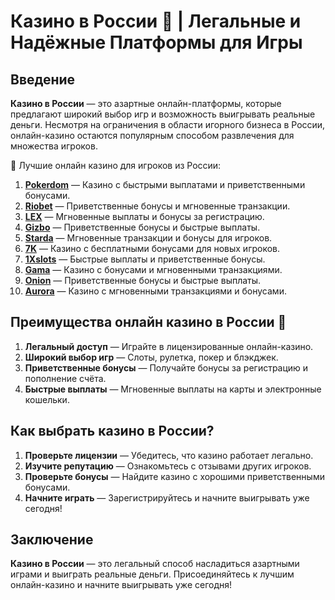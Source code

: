 # Казино в России 🎰 | Легальные и Надёжные Платформы для Игры

## Введение

**Казино в России** — это азартные онлайн-платформы, которые предлагают широкий выбор игр и возможность выигрывать реальные деньги. Несмотря на ограничения в области игорного бизнеса в России, онлайн-казино остаются популярным способом развлечения для множества игроков.

🎰 Лучшие онлайн казино для игроков из России:

1. **[Pokerdom](https://brandplay.link/4k77v2yx)** — Казино с быстрыми выплатами и приветственными бонусами.
2. **[Riobet](https://brandplay.link/7xBLTPyj)** — Приветственные бонусы и мгновенные транзакции.
3. **[LEX](https://brandplay.link/zW4hdDFV)** — Мгновенные выплаты и бонусы за регистрацию.
4. **[Gizbo](https://brandplay.link/bprXw4YV)** — Приветственные бонусы и быстрые выплаты.
5. **[Starda](https://brandplay.link/fB7xwRFL)** — Мгновенные транзакции и бонусы для игроков.
6. **[7K](https://brandplay.link/BvQyFShp)** — Казино с бесплатными бонусами для новых игроков.
7. **[1Xslots](https://brandplay.link/hSB1khtr)** — Быстрые выплаты и приветственные бонусы.
8. **[Gama](https://brandplay.link/j6NMKsDz)** — Казино с бонусами и мгновенными транзакциями.
9. **[Onion](https://brandplay.link/zBGRVpQ9)** — Приветственные бонусы и быстрые выплаты.
10. **[Aurora](https://10trafic-stat2.com/click/668546556bcc6313411604bd/6766/13032/subaccount)** — Казино с мгновенными транзакциями и бонусами.

## Преимущества онлайн казино в России 🎯

1. **Легальный доступ** — Играйте в лицензированные онлайн-казино.
2. **Широкий выбор игр** — Слоты, рулетка, покер и блэкджек.
3. **Приветственные бонусы** — Получайте бонусы за регистрацию и пополнение счёта.
4. **Быстрые выплаты** — Мгновенные выплаты на карты и электронные кошельки.

## Как выбрать казино в России?

1. **Проверьте лицензии** — Убедитесь, что казино работает легально.
2. **Изучите репутацию** — Ознакомьтесь с отзывами других игроков.
3. **Проверьте бонусы** — Найдите казино с хорошими приветственными бонусами.
4. **Начните играть** — Зарегистрируйтесь и начните выигрывать уже сегодня!

## Заключение

**Казино в России** — это легальный способ насладиться азартными играми и выиграть реальные деньги. Присоединяйтесь к лучшим онлайн-казино и начните выигрывать уже сегодня!
